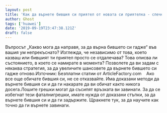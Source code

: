 ```yaml
---
layout: post
title: 'Как да върнете бившия си приятел от новата си приятелка - спечелете го обратно сега!'
author: Ghost
tags: ['huawei']
date: '2019-09-19T23:47:38.121Z'
draft: false
---
```


Въпросът „Какво мога да направя, за да върна бившето си гадже“ във вашия ум непрекъснато? Изглежда, че независимо от това, което казваш или бившият ти приятел просто се отдалечава? Това описва ли състоянието, в което се намирате в момента? Позволете да ви задам с някаква стратегия, за да увеличите шансовете да върнете бившето си гадже отново.Източник: Безплатни статии от ArticleFactory.com    Ако все още обичате бившия си, не се отказвайте. Има доказани методи да върнете бившия си и да ги накарате да ви обичат както никога досега.Лошите грешки могат да съсипят връзката ви завинаги. За да се избегнат тези фаталнигрешки, имате нужда от доказани стъпки, за да върнете бившия си и да ги задържите. Щракнете тук, за да научите как точно да ги върнете завинаги.
